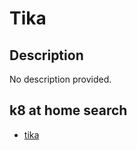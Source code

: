 # Tika

## Description

No description provided.

## k8 at home search

- [tika](https://nanne.dev/k8s-at-home-search/#/tika)
